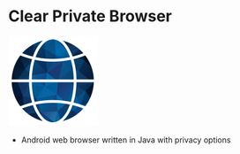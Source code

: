 # Clear Private Browser

![icon](https://github.com/jasonjpulikkottil/clear_private_browser/blob/master/app/src/main/res/mipmap-hdpi/ic_launcher_foreground.png)

- Android web browser written in Java with privacy options

